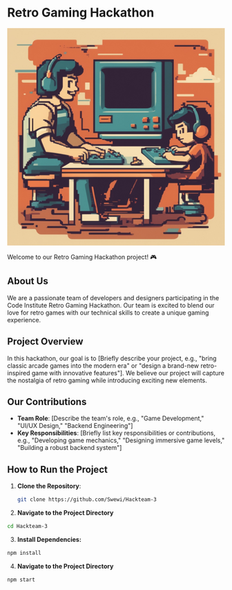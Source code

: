 # Retro Gaming Hackathon

![Retro Gaming Hackathon Logo](assets/media/hackathonimage.jpg)

Welcome to our Retro Gaming Hackathon project! 🎮

## About Us

We are a passionate team of developers and designers participating in the Code Institute Retro Gaming Hackathon. Our team is excited to blend our love for retro games with our technical skills to create a unique gaming experience.

## Project Overview

In this hackathon, our goal is to [Briefly describe your project, e.g., "bring classic arcade games into the modern era" or "design a brand-new retro-inspired game with innovative features"]. We believe our project will capture the nostalgia of retro gaming while introducing exciting new elements.

## Our Contributions

- **Team Role**: [Describe the team's role, e.g., "Game Development," "UI/UX Design," "Backend Engineering"]
- **Key Responsibilities**: [Briefly list key responsibilities or contributions, e.g., "Developing game mechanics," "Designing immersive game levels," "Building a robust backend system"]

## How to Run the Project

1. **Clone the Repository**:
   ```bash
   git clone https://github.com/Swewi/Hackteam-3
2. **Navigate to the Project Directory**
  ```bash
  cd Hackteam-3
  ```
  
3. **Install Dependencies:**
  ```bash
  npm install
  ```
4. **Navigate to the Project Directory**
  ```bash
  npm start
  ```
